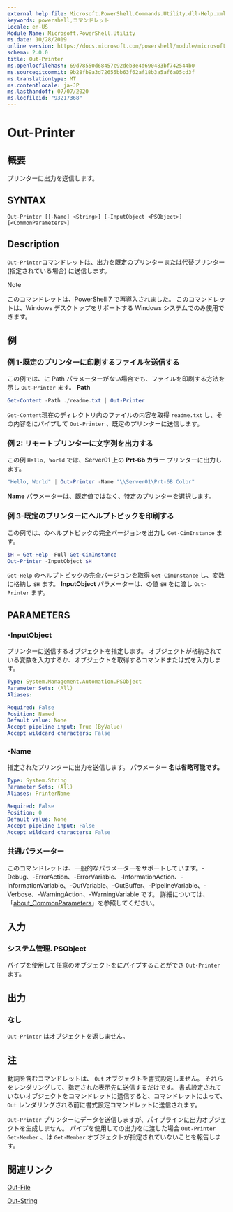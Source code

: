 ```yaml
---
external help file: Microsoft.PowerShell.Commands.Utility.dll-Help.xml
keywords: powershell,コマンドレット
Locale: en-US
Module Name: Microsoft.PowerShell.Utility
ms.date: 10/28/2019
online version: https://docs.microsoft.com/powershell/module/microsoft.powershell.utility/out-printer?view=powershell-7.1&WT.mc_id=ps-gethelp
schema: 2.0.0
title: Out-Printer
ms.openlocfilehash: 69d78550d68457c92deb3e4d690483bf742544b0
ms.sourcegitcommit: 9b28fb9a3d72655bb63f62af18b3a5af6a05cd3f
ms.translationtype: MT
ms.contentlocale: ja-JP
ms.lasthandoff: 07/07/2020
ms.locfileid: "93217368"
---
```

# Out-Printer

## 概要
プリンターに出力を送信します。

## SYNTAX

```
Out-Printer [[-Name] <String>] [-InputObject <PSObject>] [<CommonParameters>]
```

## Description

`Out-Printer`コマンドレットは、出力を既定のプリンターまたは代替プリンター (指定されている場合) に送信します。

> [!NOTE]
> このコマンドレットは、PowerShell 7 で再導入されました。 このコマンドレットは、Windows デスクトップをサポートする Windows システムでのみ使用できます。

## 例

### 例 1-既定のプリンターに印刷するファイルを送信する

この例では、に Path パラメーターがない場合でも、ファイルを印刷する方法を示し `Out-Printer` ます。 **Path**

```powershell
Get-Content -Path ./readme.txt | Out-Printer
```

`Get-Content`現在のディレクトリ内のファイルの内容を取得 `readme.txt` し、その内容をにパイプして `Out-Printer` 、既定のプリンターに送信します。

### 例 2: リモートプリンターに文字列を出力する

この例 `Hello, World` では、Server01 上の **Prt-6b カラー** プリンターに出力します。

```powershell
"Hello, World" | Out-Printer -Name "\\Server01\Prt-6B Color"
```

**Name** パラメーターは、既定値ではなく、特定のプリンターを選択します。

### 例 3-既定のプリンターにヘルプトピックを印刷する

この例では、のヘルプトピックの完全バージョンを出力し `Get-CimInstance` ます。

```powershell
$H = Get-Help -Full Get-CimInstance
Out-Printer -InputObject $H
```

`Get-Help` のヘルプトピックの完全バージョンを取得 `Get-CimInstance` し、変数に格納し `$H` ます。 **InputObject** パラメーターは、の値 `$H` をに渡し `Out-Printer` ます。

## PARAMETERS

### -InputObject

プリンターに送信するオブジェクトを指定します。 オブジェクトが格納されている変数を入力するか、オブジェクトを取得するコマンドまたは式を入力します。

```yaml
Type: System.Management.Automation.PSObject
Parameter Sets: (All)
Aliases:

Required: False
Position: Named
Default value: None
Accept pipeline input: True (ByValue)
Accept wildcard characters: False
```

### -Name

指定されたプリンターに出力を送信します。 パラメーター **名は省略可能です。**

```yaml
Type: System.String
Parameter Sets: (All)
Aliases: PrinterName

Required: False
Position: 0
Default value: None
Accept pipeline input: False
Accept wildcard characters: False
```

### 共通パラメーター

このコマンドレットは、一般的なパラメーターをサポートしています。-Debug、-ErrorAction、-ErrorVariable、-InformationAction、-InformationVariable、-OutVariable、-OutBuffer、-PipelineVariable、-Verbose、-WarningAction、-WarningVariable です。 詳細については、「[about_CommonParameters](https://go.microsoft.com/fwlink/?LinkID=113216)」を参照してください。

## 入力

### システム管理. PSObject

パイプを使用して任意のオブジェクトをにパイプすることができ `Out-Printer` ます。

## 出力

### なし

`Out-Printer` はオブジェクトを返しません。

## 注

動詞を含むコマンドレットは、 `Out` オブジェクトを書式設定しません。 それらをレンダリングして、指定された表示先に送信するだけです。 書式設定されていないオブジェクトをコマンドレットに送信すると、コマンドレットによって、 `Out` レンダリングされる前に書式設定コマンドレットに送信されます。

`Out-Printer` プリンターにデータを送信しますが、パイプラインに出力オブジェクトを生成しません。 パイプを使用しての出力をに渡した場合 `Out-Printer` `Get-Member` 、は `Get-Member` オブジェクトが指定されていないことを報告します。

## 関連リンク

[Out-File](Out-File.md)

[Out-String](Out-String.md)


